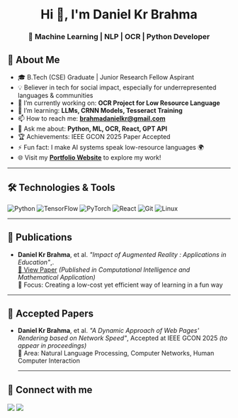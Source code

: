 <h1 align="center">Hi 👋, I'm Daniel Kr Brahma</h1>
<h3 align="center">🚀 Machine Learning | NLP | OCR | Python Developer</h3>

## 🧠 About Me

- 🎓 B.Tech (CSE) Graduate | Junior Research Fellow Aspirant
- 💡 Believer in tech for social impact, especially for underrepresented languages & communities
- 🔭 I’m currently working on: **OCR Project for Low Resource Language**
- 🌱 I’m learning: **LLMs, CRNN Models, Tesseract Training**
- 📫 How to reach me: **brahmadanielkr@gmail.com**
- 💬 Ask me about: **Python, ML, OCR, React, GPT API**
- 🏆 Achievements: IEEE GCON 2025 Paper Accepted
- ⚡ Fun fact: I make AI systems speak low-resource languages 🌍
- 🌐 Visit my [**Portfolio Website**](https://portfolio-two-phi-81.vercel.app/) to explore my work!

---

## 🛠️ Technologies & Tools

![Python](https://img.shields.io/badge/-Python-05122A?style=flat&logo=python)
![TensorFlow](https://img.shields.io/badge/-TensorFlow-05122A?style=flat&logo=tensorflow)
![PyTorch](https://img.shields.io/badge/-PyTorch-05122A?style=flat&logo=pytorch)
![React](https://img.shields.io/badge/-React-05122A?style=flat&logo=react)
![Git](https://img.shields.io/badge/-Git-05122A?style=flat&logo=git)
![Linux](https://img.shields.io/badge/-Linux-05122A?style=flat&logo=linux)

---
## 📄 Publications

- **Daniel Kr Brahma**, et al. _"Impact of Augmented Reality : Applications in Education"_,.  
  [🔗 View Paper](https://www.taylorfrancis.com/chapters/edit/10.1201/9781003534112-49/impact-augmented-reality-applications-education-khushi-rao-daniel-kr-brahma-jagriti-das-alongbar-wary-gaurav-indra) *(Published in Computational Intelligence and Mathematical Application)*  
  🧠 Focus: Creating a low-cost yet efficient way of learning in a fun way

---
## 📝 Accepted Papers

- **Daniel Kr Brahma**, et al. _"A Dynamic Approach of Web Pages' Rendering based on Network Speed"_, Accepted at IEEE GCON 2025 *(to appear in proceedings)*  
  📌 Area: Natural Language Processing, Computer Networks, Human Computer Interaction

  ---
## 🔗 Connect with me

<p align="left">
  <a href="[https://linkedin.com/in/yourprofile](https://www.linkedin.com/in/daniel-kr-brahma-b11b69227/)" target="blank"><img align="center" src="https://img.shields.io/badge/-LinkedIn-blue?style=flat&logo=linkedin" /></a>
  <a href="mailto:brahmadanielkr@gmail.com" target="blank"><img align="center" src="https://img.shields.io/badge/-Gmail-red?style=flat&logo=gmail" /></a>
</p>
